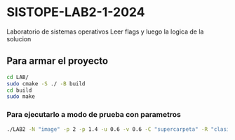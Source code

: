 # SISTOPE-LAB2-1-2024
Laboratorio de sistemas operativos
Leer flags y luego la logica de la solucion

## Para armar el proyecto
```bash
cd LAB/
sudo cmake -S ./ -B build
cd build
sudo make
```

### Para ejecutarlo a modo de prueba con parametros
```bash
./LAB2 -N "image" -p 2 -p 1.4 -u 0.6 -v 0.6 -C "supercarpeta" -R "clasificacion" -w 4
```